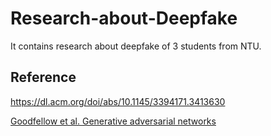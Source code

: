 # Research-about-Deepfake
It contains research about deepfake of 3 students from NTU.

## Reference
https://dl.acm.org/doi/abs/10.1145/3394171.3413630

[Goodfellow et al. Generative adversarial networks](https://dl.acm.org/doi/pdf/10.1145/3422622)
